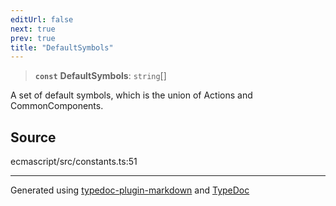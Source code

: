 ```yaml
---
editUrl: false
next: true
prev: true
title: "DefaultSymbols"
---
```


> **`const`** **DefaultSymbols**: `string`[]

A set of default symbols, which is the union of Actions and CommonComponents.

## Source

ecmascript/src/constants.ts:51

***

Generated using [typedoc-plugin-markdown](https://www.npmjs.com/package/typedoc-plugin-markdown) and [TypeDoc](https://typedoc.org/)
